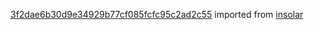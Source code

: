 [3f2dae6b30d9e34929b77cf085fcfc95c2ad2c55](https://github.com/insolar/insolar/commit/3f2dae6b30d9e34929b77cf085fcfc95c2ad2c55) imported from [insolar](https://github.com/insolar/insolar)
